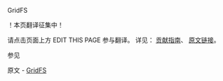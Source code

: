  GridFS

 ！本页翻译征集中！

请点击页面上方 EDIT THIS PAGE 参与翻译。
详见：
[贡献指南]( https://github.com/JinMuInfo/MongoDB-Manual-zh/blob/master/CONTRIBUTING.md )、
[原文链接](  https://docs.mongodb.com/manual/core/gridfs/  )。

 参见

原文 - [GridFS]( https://docs.mongodb.com/manual/core/gridfs/ )

